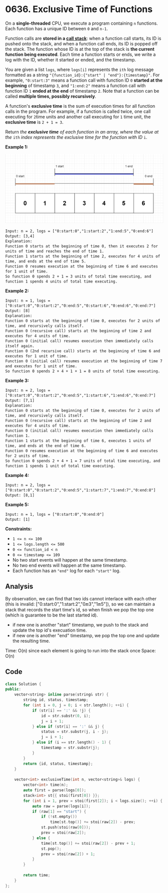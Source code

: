 # 0636. Exclusive Time of Functions

On a **single-threaded** CPU, we execute a program containing `n` functions. Each function has a unique ID between `0` and `n-1`.

Function calls are **stored in a [call stack](https://en.wikipedia.org/wiki/Call_stack)**: when a function call starts, its ID is pushed onto the stack, and when a function call ends, its ID is popped off the stack. The function whose ID is at the top of the stack is **the current function being executed**. Each time a function starts or ends, we write a log with the ID, whether it started or ended, and the timestamp.

You are given a list `logs`, where `logs[i]` represents the `ith` log message formatted as a string `"{function_id}:{"start" | "end"}:{timestamp}"`. For example, `"0:start:3"` means a function call with function ID `0` **started at the beginning** of timestamp `3`, and `"1:end:2"` means a function call with function ID `1` **ended at the end** of timestamp `2`. Note that a function can be called **multiple times, possibly recursively**.

A function's **exclusive time** is the sum of execution times for all function calls in the program. For example, if a function is called twice, one call executing for `2`time units and another call executing for `1` time unit, the **exclusive time** is `2 + 1 = 3`.

Return *the **exclusive time** of each function in an array, where the value at the* `ith` *index represents the exclusive time for the function with ID* `i`.

 **Example 1:**

![img](resources/diag1b.png)

```
Input: n = 2, logs = ["0:start:0","1:start:2","1:end:5","0:end:6"]
Output: [3,4]
Explanation:
Function 0 starts at the beginning of time 0, then it executes 2 for units of time and reaches the end of time 1.
Function 1 starts at the beginning of time 2, executes for 4 units of time, and ends at the end of time 5.
Function 0 resumes execution at the beginning of time 6 and executes for 1 unit of time.
So function 0 spends 2 + 1 = 3 units of total time executing, and function 1 spends 4 units of total time executing.
```

**Example 2:**

```
Input: n = 1, logs = ["0:start:0","0:start:2","0:end:5","0:start:6","0:end:6","0:end:7"]
Output: [8]
Explanation:
Function 0 starts at the beginning of time 0, executes for 2 units of time, and recursively calls itself.
Function 0 (recursive call) starts at the beginning of time 2 and executes for 4 units of time.
Function 0 (initial call) resumes execution then immediately calls itself again.
Function 0 (2nd recursive call) starts at the beginning of time 6 and executes for 1 unit of time.
Function 0 (initial call) resumes execution at the beginning of time 7 and executes for 1 unit of time.
So function 0 spends 2 + 4 + 1 + 1 = 8 units of total time executing.
```

**Example 3:**

```
Input: n = 2, logs = ["0:start:0","0:start:2","0:end:5","1:start:6","1:end:6","0:end:7"]
Output: [7,1]
Explanation:
Function 0 starts at the beginning of time 0, executes for 2 units of time, and recursively calls itself.
Function 0 (recursive call) starts at the beginning of time 2 and executes for 4 units of time.
Function 0 (initial call) resumes execution then immediately calls function 1.
Function 1 starts at the beginning of time 6, executes 1 units of time, and ends at the end of time 6.
Function 0 resumes execution at the beginning of time 6 and executes for 2 units of time.
So function 0 spends 2 + 4 + 1 = 7 units of total time executing, and function 1 spends 1 unit of total time executing.
```

**Example 4:**

```
Input: n = 2, logs = ["0:start:0","0:start:2","0:end:5","1:start:7","1:end:7","0:end:8"]
Output: [8,1]
```

**Example 5:**

```
Input: n = 1, logs = ["0:start:0","0:end:0"]
Output: [1]
```

 

**Constraints:**

- `1 <= n <= 100`
- `1 <= logs.length <= 500`
- `0 <= function_id < n`
- `0 <= timestamp <= 109`
- No two start events will happen at the same timestamp.
- No two end events will happen at the same timestamp.
- Each function has an `"end"` log for each `"start"` log.

## Analysis

By observation, we can find that two ids cannot interlace with each other (this is invalid: ["0:start:0","1:start:2","0:end:3","1:end:5"]), so we can maintain a stack that records the start time's id, so when finish we pop the top one (which is guarantee to be the last started id).

* if new one is another "start" timestamp, we push to the stack and update the top id's execuation time.
* if new one is another "end" timestamp, we pop the top one and update the resulting time.

Time: O(n) since each element is going to run into the stack once
Space: O(n)

## Code

```c++
class Solution {
public:
    vector<string> inline parse(string& str) {
        string id, status, timestamp;
        for (int i = 0, j = 0; i < str.length(); ++i) {
            if (str[i] == ':' && !j) {
                id = str.substr(0, i);
                j = i + 1;            
            } else if (str[i] == ':' && j) {
                status = str.substr(j, i - j);
                j = i + 1;
            } else if (i == str.length() - 1) {
                timestamp = str.substr(j);
            }
        }
        return {id, status, timestamp};
    }
    
    vector<int> exclusiveTime(int n, vector<string>& logs) {
        vector<int> time(n);
        auto first = parse(logs[0]);
        stack<int> st{{ stoi(first[0]) }};
        for (int i = 1, prev = stoi(first[2]); i < logs.size(); ++i) {
            auto raw = parse(logs[i]);
            if (raw[1] == "start") {
                if (!st.empty())
                    time[st.top()] += stoi(raw[2]) - prev;
                st.push(stoi(raw[0]));
                prev = stoi(raw[2]);
            } else {
                time[st.top()] += stoi(raw[2]) - prev + 1;
                st.pop();
                prev = stoi(raw[2]) + 1;
            }
        }
        
        return time;
    }
};
```

